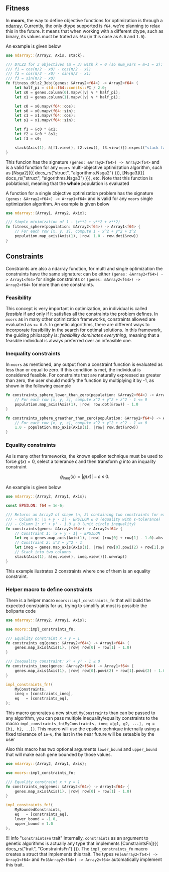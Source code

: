 ## Fitness

In **moors**, the way to define objective functions for optimization is through a [ndarray](https://docs.rs/ndarray/latest/ndarray/). Currently, the only dtype supported is `f64`, we're planning to relax this in the future. It means that when working with a different dtype, such as binary, its values must be trated as `f64` (in this case as `0.0` and `1.0`).

 An example is given below


```Rust
use ndarray::{Array2, Axis, stack};

/// DTLZ2 for 3 objectives (m = 3) with k = 0 (so num_vars = m−1 = 2):
/// f1 = cos(π/2 ⋅ x0) ⋅ cos(π/2 ⋅ x1)
/// f2 = cos(π/2 ⋅ x0) ⋅ sin(π/2 ⋅ x1)
/// f3 = sin(π/2 ⋅ x0)
fn fitness_dtlz2_3obj(genes: &Array2<f64>) -> Array2<f64> {
    let half_pi = std::f64::consts::PI / 2.0;
    let x0 = genes.column(0).mapv(|v| v * half_pi);
    let x1 = genes.column(1).mapv(|v| v * half_pi);

    let c0 = x0.mapv(f64::cos);
    let s0 = x0.mapv(f64::sin);
    let c1 = x1.mapv(f64::cos);
    let s1 = x1.mapv(f64::sin);

    let f1 = &c0 * &c1;
    let f2 = &c0 * &s1;
    let f3 = s0;

    stack(Axis(1), &[f1.view(), f2.view(), f3.view()]).expect("stack failed")
}
```

This funcion has the signature `(genes: &Array2<f64>) -> Array2<f64>` and is a valid function for any `moors` multi-objective optimization algorithm, such as [Nsga2]({{ docs_rs("struct", "algorithms.Nsga2") }}), [Nsga3]({{ docs_rs("struct", "algorithms.Nsga3") }}), etc. Note that this function is poblational, meaning that the **whole** population is evaluated

A function for a single objective optimization problem has the signature `(genes: &Array2<f64>) -> Array1<f64>` and is valid for any `moors` single optimization algorithm. An example is given below

```Rust
use ndarray::{Array1, Array2, Axix};

/// Simple minimization of 1 - (x**2 + y**2 + z**2)
fn fitness_sphere(population: &Array2<f64>) -> Array1<f64> {
    // For each row [x, y, z], compute 1 - x^2 + y^2 + z^2
    population.map_axis(Axis(1), |row| 1.0 - row.dot(&row))
}
```

## Constraints

Constraints are also a ndarray function, for multi and single optimization the constraints have the same signature: can be either `(genes: &Array2<f64>) -> Array1<f64>` for single constraints or `(genes: &Array2<f64>) -> Array2<f64>` for more than one constraints.


### Feasibility

This concept is very important in optimization, an individual is called *feasible* if and only if it satisfies all the constraints the problem defines. In `moors` as in many other optimization frameworks, constraints allowed are evaluated as `<= 0.0`. In genetic algorithms, there are different ways to incorporate feasibility in the search for optimal solutions. In this framework, the guiding philosophy is: *feasibility dominates everything*, meaning that a feasible individual is always preferred over an infeasible one.

### Inequality constraints

In `moors` as mentioned, any output from a constraint function is evaluated as less than or equal to zero. If this condition is met, the individual is considered feasible. For constraints that are naturally expressed as greater than zero, the user should modify the function by multiplying it by -1, as shown in the following example

```Rust
fn constraints_sphere_lower_than_zero(population: &Array2<f64>) -> Array1<f64> {
    // For each row [x, y, z], compute x^2 + y^2 + z^2 - 1 <= 0
    population.map_axis(Axis(1), |row| row.dot(&row)) - 1.0
}

fn constraints_sphere_greather_than_zero(population: &Array2<f64>) -> Array1<f64> {
    // For each row [x, y, z], compute x^2 + y^2 + z^2 - 1 => 0
    1.0 - population.map_axis(Axis(1), |row| row.dot(&row))
}
```
### Equality constraints

As is many other frameworks, the known epsilon technique must be used to force $g(x) = 0$, select a tolerance $\epsilon$ and then transform $g$ into an inquality constraint

$$g_{\text{ineq}}(x) = \bigl|g(x)\bigr| - \varepsilon \;\le\; 0.$$

An example is given below

```rust
use ndarray::{Array2, Array1, Axis};

const EPSILON: f64 = 1e-6;

/// Returns an Array2 of shape (n, 2) containing two constraints for each row [x, y]:
/// - Column 0: |x + y - 1| - EPSILON ≤ 0 (equality with ε-tolerance)
/// - Column 1: x² + y² - 1.0 ≤ 0 (unit circle inequality)
fn constraints(genes: &Array2<f64>) -> Array2<f64> {
    // Constraint 1: |x + y - 1| - EPSILON
    let eq = genes.map_axis(Axis(1), |row| (row[0] + row[1] - 1.0).abs() - EPSILON);
    // Constraint 2: x^2 + y^2 - 1
    let ineq = genes.map_axis(Axis(1), |row| row[0].powi(2) + row[1].powi(2) - 1.0);
    // Stack into two columns
    stack(Axis(1), &[eq.view(), ineq.view()]).unwrap()
}
```

This example ilustrates 2 constraints where one of them is an equality constraint.

### Helper macro to define constraints

There is a helper macro `moors::impl_constraints_fn` that will build the expected constraints for us, trying to simplify at most is  possible the boliparte code


```rust
use ndarray::{Array2, Array1, Axis};

use moors::impl_constraints_fn;

/// Equality constraint x + y = 1
fn constraints_eq(genes: &Array2<f64>) -> Array1<f64> {
    genes.map_axis(Axis(1), |row| row[0] + row[1] - 1.0)
}

/// Inequality constraint: x² + y² - 1 ≤ 0
fn constraints_ineq(genes: &Array2<f64>) -> Array1<f64> {
    genes.map_axis(Axis(1), |row| row[0].powi(2) + row[1].powi(2) - 1.0)
}

impl_constraints_fn!(
    MyConstraints,
    ineq = [constraints_ineq],
    eq   = [constraints_eq],
);

```

This macro generates a new struct `MyConstraints` than can be passed to any algorithm, you can pass multiple inequality/equality constraints to the macro `impl_constraints_fn(MyConstraints, ineq =[g1, g2, ...], eq = [h1, h2, ..])`. This macro will use the epsilon technique internally using a fixed tolerance of `1e-6`, the last in the near future will be seteable by the user

Also this macro has two optional arguments `lower_bound` and `upper_bound` that will make each gene bounded by those values.


```rust
use ndarray::{Array2, Array1, Axis};

use moors::impl_constraints_fn;

/// Equality constraint x + y = 1
fn constraints_eq(genes: &Array2<f64>) -> Array1<f64> {
    genes.map_axis(Axis(1), |row| row[0] + row[1] - 1.0)
}

impl_constraints_fn!(
    MyBoundedConstraints,
    eq   = [constraints_eq],
    lower_bound = -1.0,
    upper_bound = 1.0
);

```

!!! info "`ConstraintsFn` trait"
    Internally, `constraints` as an argument to genetic algorithms is actually any type that implements [ConstraintsFn]({{ docs_rs("trait", "ConstraintsFn") }}). The `impl_constraints_fn` macro creates a struct that implements this trait. The types `Fn(&Array2<f64>) -> Array1<f64>` and `Fn(&Array2<f64>) -> Array2<f64>` automatically implement this trait.
